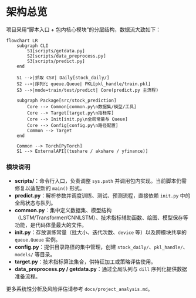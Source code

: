 # 架构总览

项目采用“脚本入口 + 包内核心模块”的分层结构，数据流大致如下：

```mermaid
flowchart LR
    subgraph CLI
        S1[scripts/getdata.py]
        S2[scripts/data_preprocess.py]
        S3[scripts/predict.py]
    end

    S1 -->|抓取 CSV| Daily[stock_daily/]
    S2 -->|序列化 queue.Queue| PKL[pkl_handle/train.pkl]
    S3 -->|mode=train/test/predict| Core(predict.py 主流程)

    subgraph Package[src/stock_prediction]
        Core --> Common[common.py\n数据集/模型/工具]
        Core --> Target[target.py\n指标库]
        Core --> Init[init.py\n全局常量与 Queue]
        Core --> Config[config.py\n路径配置]
        Common --> Target
    end

    Common --> Torch[PyTorch]
    S1 --> ExternalAPI[(tushare / akshare / yfinance)]
```

### 模块说明

- **scripts/**：命令行入口，负责调整 `sys.path` 并调用包内实现。当前脚本仍需修复以适配新的 `main()` 形式。
- **predict.py**：解析参数并调度训练、测试、预测流程，直接依赖 `init.py` 中的全局状态与队列。
- **common.py**：集中定义数据集、模型结构（LSTM/Transformer/CNNLSTM）、技术指标辅助函数、绘图、模型保存等功能，是代码体量最大的文件。
- **init.py**：存放训练常量（批大小、迭代次数、`device` 等）以及跨模块共享的 `queue.Queue` 实例。
- **config.py**：提供目录路径的集中管理，创建 `stock_daily/`、`pkl_handle/`、`models/` 等目录。
- **target.py**：技术指标算法集合，供特征加工或策略评估使用。
- **data_preprocess.py / getdata.py**：通过全局队列与 `dill` 序列化提供数据准备流程。

更多系统性分析及风险评估请参考 `docs/project_analysis.md`。
